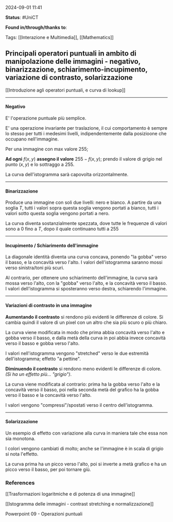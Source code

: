 2024-09-01 11:41

<b>Status</b>: #UniCT

<b>Found in/through/thanks to</b>:  

Tags: [[Interazione e Multimedia]], [[Mathematics]]

## Principali operatori puntuali in ambito di manipolazione delle immagini - negativo, binarizzazione, schiarimento-incupimento, variazione di contrasto, solarizzazione

[[Introduzione agli operatori puntuali, e curva di lookup]]

---
#### Negativo

E' l'operazione puntuale più semplice. 

E' una operazione invariante per traslazione, il cui comportamento è sempre lo stesso per tutti i medesimi livelli, indipendentemente dalla posizioone che occupano nell'immagine. 

Per una immagine con max valore $255$;

**Ad ogni** $f(x,y)$ **assegno il valore** $255 - f(x,y)$; prendo il valore di grigio nel punto $(x,y)$ e lo sottraggo a $255$.

La curva dell'istogramma sarà capovolta orizzontalmente.

---
#### Binarizzazione

Produce una immagine con soli due livelli: nero e bianco.
A partire da una soglia $T$, tutti i valori sopra questa soglia vengono portati a bianco, tutti i valori sotto questa soglia vengono portati a nero. 

La curva diventa sostanzialmente spezzata, dove tutte le frequenze di valori sono a $0$ fino a $T$, dopo il quale continuano tutti a $255$ 

---
#### Incupimento / Schiarimento dell'immagine

La diagonale identità diventa una curva concava, ponendo "la gobba" verso il basso, e la concavità verso l'alto. I valori dell'istogramma saranno mossi verso sinistra/toni più scuri. 

Al contrario, per ottenere uno schiarimento dell'immagine, la curva sarà mossa verso l'alto, con la "gobba" verso l'alto, e la concavità verso il basso. I valori dell'istogramma si sposteranno verso destra, schiarendo l'immagine. 

---
#### Variazioni di contrasto in una immagine

**Aumentando il contrasto** si rendono più evidenti le differenze di colore. Si cambia quindi il valore di un pixel con un altro che sia più scuro o più chiaro.

La curva viene modificata in modo che prima abbia concavità verso l'alto e gobba verso il basso, e dalla metà della curva in poi abbia invece concavità verso il basso e gobba verso l'alto. 

I valori nell'istogramma vengono "stretched" verso le due estremità dell'istogramma; effetto "a pettine". 

**Diminuendo il contrasto** si rendono meno evidenti le differenze di colore. *(Si ha un effetto più... "grigio")*.

La curva viene modificata al contrario: prima ha la gobba verso l'alto e la concavità verso il basso, poi nella seconda metà del grafico ha la gobba verso il basso e la concavità verso l'alto. 

I valori vengono "compressi"/spostati verso il centro dell'istogramma. 

---
#### Solarizzazione

Un esempio di effetto con variazione alla curva in maniera tale che essa non sia monotona. 

I colori vengono cambiati di molto; anche se l'immagine è in scala di grigio si nota l'effetto. 

La curva prima ha un picco verso l'alto, poi si inverte a metà grafico e ha un picco verso il basso, per poi tornare giù. 

### References

[[Trasformazioni logaritmiche e di potenza di una immagine]]

[[Istogramma delle immagini - contrast stretching e normalizzazione]]

Powerpoint 09 - Operazioni puntuali
